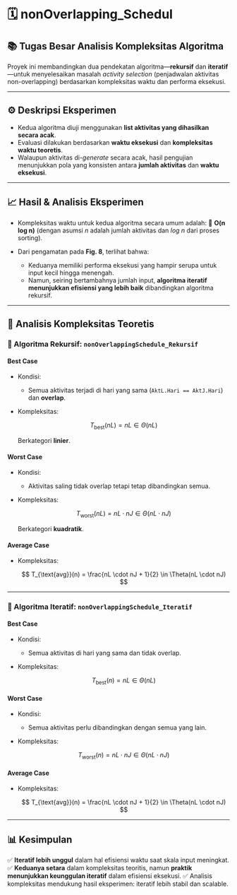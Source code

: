 # 🗓️ nonOverlapping\_Schedul

## 📚 Tugas Besar Analisis Kompleksitas Algoritma

Proyek ini membandingkan dua pendekatan algoritma—**rekursif** dan **iteratif**—untuk menyelesaikan masalah *activity selection* (penjadwalan aktivitas non-overlapping) berdasarkan kompleksitas waktu dan performa eksekusi.

---

## ⚙️ Deskripsi Eksperimen

* Kedua algoritma diuji menggunakan **list aktivitas yang dihasilkan secara acak**.
* Evaluasi dilakukan berdasarkan **waktu eksekusi** dan **kompleksitas waktu teoretis**.
* Walaupun aktivitas di-*generate* secara acak, hasil pengujian menunjukkan pola yang konsisten antara **jumlah aktivitas** dan **waktu eksekusi**.

---

## 📈 Hasil & Analisis Eksperimen

* Kompleksitas waktu untuk kedua algoritma secara umum adalah:
  🧮 **O(n log n)** (dengan asumsi *n* adalah jumlah aktivitas dan *log n* dari proses sorting).
* Dari pengamatan pada **Fig. 8**, terlihat bahwa:

  * Keduanya memiliki performa eksekusi yang hampir serupa untuk input kecil hingga menengah.
  * Namun, seiring bertambahnya jumlah input, **algoritma iteratif menunjukkan efisiensi yang lebih baik** dibandingkan algoritma rekursif.

---

## 🧠 Analisis Kompleksitas Teoretis

### 🔁 Algoritma Rekursif: `nonOverlappingSchedule_Rekursif`

#### Best Case

* Kondisi:

  * Semua aktivitas terjadi di hari yang sama (`AktL.Hari == AktJ.Hari`) dan **overlap**.
* Kompleksitas:

  $$
  T_{\text{best}}(nL) = nL \in \Theta(nL)
  $$

  Berkategori **linier**.

#### Worst Case

* Kondisi:

  * Aktivitas saling tidak overlap tetapi tetap dibandingkan semua.
* Kompleksitas:

  $$
  T_{\text{worst}}(nL) = nL \cdot nJ \in \Theta(nL \cdot nJ)
  $$

  Berkategori **kuadratik**.

#### Average Case

* Kompleksitas:

  $$
  T_{\text{avg}}(n) = \frac{nL \cdot nJ + 1}{2} \in \Theta(nL \cdot nJ)
  $$

---

### 🔄 Algoritma Iteratif: `nonOverlappingSchedule_Iteratif`

#### Best Case

* Kondisi:

  * Semua aktivitas di hari yang sama dan tidak overlap.
* Kompleksitas:

  $$
  T_{\text{best}}(n) = nL \in \Theta(nL)
  $$

#### Worst Case

* Kondisi:

  * Semua aktivitas perlu dibandingkan dengan semua yang lain.
* Kompleksitas:

  $$
  T_{\text{worst}}(n) = nL \cdot nJ \in \Theta(nL \cdot nJ)
  $$

#### Average Case

* Kompleksitas:

  $$
  T_{\text{avg}}(n) = \frac{nL \cdot nJ + 1}{2} \in \Theta(nL \cdot nJ)
  $$

---

## 📊 Kesimpulan

✅ **Iteratif lebih unggul** dalam hal efisiensi waktu saat skala input meningkat.
✅ **Keduanya setara** dalam kompleksitas teoritis, namun **praktik menunjukkan keunggulan iteratif** dalam efisiensi eksekusi.
✅ Analisis kompleksitas mendukung hasil eksperimen: iteratif lebih stabil dan scalable.
